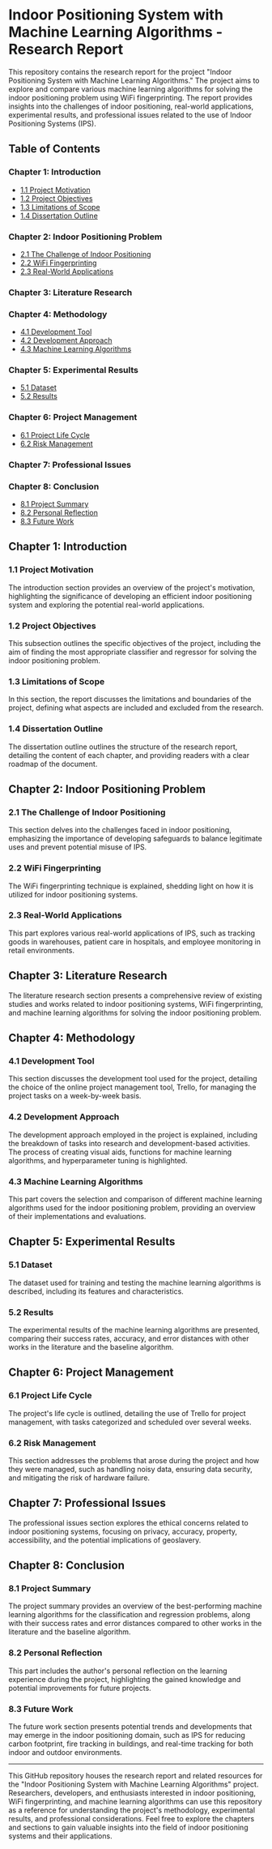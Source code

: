 # Indoor Positioning System with Machine Learning Algorithms - Research Report

This repository contains the research report for the project "Indoor Positioning System with Machine Learning Algorithms." The project aims to explore and compare various machine learning algorithms for solving the indoor positioning problem using WiFi fingerprinting. The report provides insights into the challenges of indoor positioning, real-world applications, experimental results, and professional issues related to the use of Indoor Positioning Systems (IPS).

## Table of Contents

### Chapter 1: Introduction
- [1.1 Project Motivation](#11-project-motivation)
- [1.2 Project Objectives](#12-project-objectives)
- [1.3 Limitations of Scope](#13-limitations-of-scope)
- [1.4 Dissertation Outline](#14-dissertation-outline)

### Chapter 2: Indoor Positioning Problem
- [2.1 The Challenge of Indoor Positioning](#21-the-challenge-of-indoor-positioning)
- [2.2 WiFi Fingerprinting](#22-wifi-fingerprinting)
- [2.3 Real-World Applications](#23-real-world-applications)

### Chapter 3: Literature Research

### Chapter 4: Methodology
- [4.1 Development Tool](#41-development-tool)
- [4.2 Development Approach](#42-development-approach)
- [4.3 Machine Learning Algorithms](#43-machine-learning-algorithms)

### Chapter 5: Experimental Results
- [5.1 Dataset](#51-dataset)
- [5.2 Results](#52-results)

### Chapter 6: Project Management
- [6.1 Project Life Cycle](#61-project-life-cycle)
- [6.2 Risk Management](#62-risk-management)

### Chapter 7: Professional Issues

### Chapter 8: Conclusion
- [8.1 Project Summary](#81-project-summary)
- [8.2 Personal Reflection](#82-personal-reflection)
- [8.3 Future Work](#83-future-work)

## Chapter 1: Introduction

### 1.1 Project Motivation
The introduction section provides an overview of the project's motivation, highlighting the significance of developing an efficient indoor positioning system and exploring the potential real-world applications.

### 1.2 Project Objectives
This subsection outlines the specific objectives of the project, including the aim of finding the most appropriate classifier and regressor for solving the indoor positioning problem.

### 1.3 Limitations of Scope
In this section, the report discusses the limitations and boundaries of the project, defining what aspects are included and excluded from the research.

### 1.4 Dissertation Outline
The dissertation outline outlines the structure of the research report, detailing the content of each chapter, and providing readers with a clear roadmap of the document.

## Chapter 2: Indoor Positioning Problem

### 2.1 The Challenge of Indoor Positioning
This section delves into the challenges faced in indoor positioning, emphasizing the importance of developing safeguards to balance legitimate uses and prevent potential misuse of IPS.

### 2.2 WiFi Fingerprinting
The WiFi fingerprinting technique is explained, shedding light on how it is utilized for indoor positioning systems.

### 2.3 Real-World Applications
This part explores various real-world applications of IPS, such as tracking goods in warehouses, patient care in hospitals, and employee monitoring in retail environments.

## Chapter 3: Literature Research

The literature research section presents a comprehensive review of existing studies and works related to indoor positioning systems, WiFi fingerprinting, and machine learning algorithms for solving the indoor positioning problem.

## Chapter 4: Methodology

### 4.1 Development Tool
This section discusses the development tool used for the project, detailing the choice of the online project management tool, Trello, for managing the project tasks on a week-by-week basis.

### 4.2 Development Approach
The development approach employed in the project is explained, including the breakdown of tasks into research and development-based activities. The process of creating visual aids, functions for machine learning algorithms, and hyperparameter tuning is highlighted.

### 4.3 Machine Learning Algorithms
This part covers the selection and comparison of different machine learning algorithms used for the indoor positioning problem, providing an overview of their implementations and evaluations.

## Chapter 5: Experimental Results

### 5.1 Dataset
The dataset used for training and testing the machine learning algorithms is described, including its features and characteristics.

### 5.2 Results
The experimental results of the machine learning algorithms are presented, comparing their success rates, accuracy, and error distances with other works in the literature and the baseline algorithm.

## Chapter 6: Project Management

### 6.1 Project Life Cycle
The project's life cycle is outlined, detailing the use of Trello for project management, with tasks categorized and scheduled over several weeks.

### 6.2 Risk Management
This section addresses the problems that arose during the project and how they were managed, such as handling noisy data, ensuring data security, and mitigating the risk of hardware failure.

## Chapter 7: Professional Issues

The professional issues section explores the ethical concerns related to indoor positioning systems, focusing on privacy, accuracy, property, accessibility, and the potential implications of geoslavery.

## Chapter 8: Conclusion

### 8.1 Project Summary
The project summary provides an overview of the best-performing machine learning algorithms for the classification and regression problems, along with their success rates and error distances compared to other works in the literature and the baseline algorithm.

### 8.2 Personal Reflection
This part includes the author's personal reflection on the learning experience during the project, highlighting the gained knowledge and potential improvements for future projects.

### 8.3 Future Work
The future work section presents potential trends and developments that may emerge in the indoor positioning domain, such as IPS for reducing carbon footprint, fire tracking in buildings, and real-time tracking for both indoor and outdoor environments.

---

This GitHub repository houses the research report and related resources for the "Indoor Positioning System with Machine Learning Algorithms" project. Researchers, developers, and enthusiasts interested in indoor positioning, WiFi fingerprinting, and machine learning algorithms can use this repository as a reference for understanding the project's methodology, experimental results, and professional considerations. Feel free to explore the chapters and sections to gain valuable insights into the field of indoor positioning systems and their applications.
